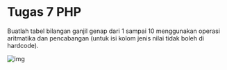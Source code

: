 # Tugas 7 PHP

 Buatlah tabel bilangan ganjil genap dari 1 sampai 10 menggunakan operasi aritmatika dan pencabangan (untuk isi kolom jenis nilai tidak boleh di hardcode).
 
![img](https://lh6.googleusercontent.com/5uScuydc8eynasv31FccBghj14mTeBP-5UeORkogVr_9y9GXpiUXzpEc2uweBflgl9iUoZJ83Zy-bbKYZxWNR4hJXHyDQEVdXXsf2H-ICwR-JytTn6qpZXvtqgzGwfplQ5BOnzFf)
